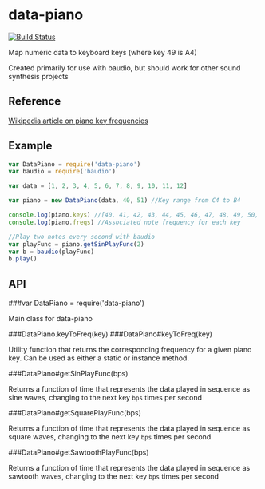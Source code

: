 data-piano
==========

[![Build Status](https://travis-ci.org/emac-utd/data-piano.png?branch=master)](https://travis-ci.org/emac-utd/data-piano)

Map numeric data to keyboard keys (where key 49 is A4)

Created primarily for use with baudio, but should work for other sound synthesis projects

Reference
---------

[Wikipedia article on piano key frequencies](https://en.wikipedia.org/wiki/Piano_key_frequencies)

Example
-------
```javascript
var DataPiano = require('data-piano')
var baudio = require('baudio')

var data = [1, 2, 3, 4, 5, 6, 7, 8, 9, 10, 11, 12]

var piano = new DataPiano(data, 40, 51) //Key range from C4 to B4

console.log(piano.keys) //[40, 41, 42, 43, 44, 45, 46, 47, 48, 49, 50, 51]
console.log(piano.freqs) //Associated note frequency for each key

//Play two notes every second with baudio
var playFunc = piano.getSinPlayFunc(2)
var b = baudio(playFunc)
b.play()
```

API
---

###var DataPiano = require('data-piano')

Main class for data-piano

###DataPiano.keyToFreq(key)
###DataPiano#keyToFreq(key)

Utility function that returns the corresponding frequency for a given piano key.  Can be used as either a static or instance method.

###DataPiano#getSinPlayFunc(bps)

Returns a function of time that represents the data played in sequence as sine waves, changing to the next key `bps` times per second

###DataPiano#getSquarePlayFunc(bps)

Returns a function of time that represents the data played in sequence as square waves, changing to the next key `bps` times per second

###DataPiano#getSawtoothPlayFunc(bps)

Returns a function of time that represents the data played in sequence as sawtooth waves, changing to the next key `bps` times per second
